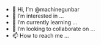 - 👋 Hi, I’m @machinegunbar
- 👀 I’m interested in ...
- 🌱 I’m currently learning ...
- 💞️ I’m looking to collaborate on ...
- 📫 How to reach me ...

<!---
machinegunbar/machinegunbar is a ✨ special ✨ repository because its `README.md` (this file) appears on your GitHub profile.
You can click the Preview link to take a look at your changes.
--->
